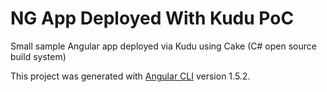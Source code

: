 # NG App Deployed With Kudu PoC

Small sample Angular app deployed via Kudu using Cake (C# open source build system)

This project was generated with [Angular CLI](https://github.com/angular/angular-cli) version 1.5.2.

